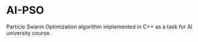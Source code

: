 # AI-PSO

Particle Swarm Optimization algorithm implemented in C++ as a task for AI university course.
